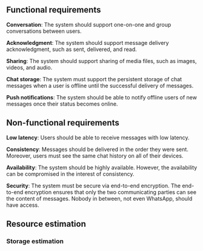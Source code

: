 ## Functional requirements

**Conversation**: The system should support one-on-one and group conversations between users.

**Acknowledgment**: The system should support message delivery acknowledgment, such as sent, delivered, and read.

**Sharing**: The system should support sharing of media files, such as images, videos, and audio.

**Chat storage**: The system must support the persistent storage of chat messages when a user is offline until the successful delivery of messages.

**Push notifications**: The system should be able to notify offline users of new messages once their status becomes online.

## Non-functional requirements

**Low latency**: Users should be able to receive messages with low latency.

**Consistency**: Messages should be delivered in the order they were sent. Moreover, users must see the same chat history on all of their devices.

**Availability**: The system should be highly available. However, the availability can be compromised in the interest of consistency.

**Security**: The system must be secure via end-to-end encryption. The end-to-end encryption ensures that only the two communicating parties can see the content of messages. Nobody in between, not even WhatsApp, should have access.

## Resource estimation

### Storage estimation

